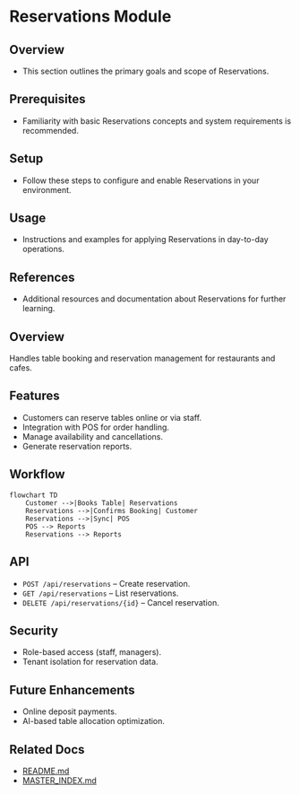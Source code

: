 # Reservations Module

## Overview
- This section outlines the primary goals and scope of Reservations.

## Prerequisites
- Familiarity with basic Reservations concepts and system requirements is recommended.

## Setup
- Follow these steps to configure and enable Reservations in your environment.

## Usage
- Instructions and examples for applying Reservations in day-to-day operations.

## References
- Additional resources and documentation about Reservations for further learning.


## Overview
Handles table booking and reservation management for restaurants and cafes.

## Features
- Customers can reserve tables online or via staff.  
- Integration with POS for order handling.  
- Manage availability and cancellations.  
- Generate reservation reports.  

## Workflow
```mermaid
flowchart TD
    Customer -->|Books Table| Reservations
    Reservations -->|Confirms Booking| Customer
    Reservations -->|Sync| POS
    POS --> Reports
    Reservations --> Reports
```

## API
- `POST /api/reservations` – Create reservation.  
- `GET /api/reservations` – List reservations.  
- `DELETE /api/reservations/{id}` – Cancel reservation.  

## Security
- Role-based access (staff, managers).  
- Tenant isolation for reservation data.  

## Future Enhancements
- Online deposit payments.  
- AI-based table allocation optimization.

## Related Docs
- [README.md](README.md)
- [MASTER_INDEX.md](MASTER_INDEX.md)

